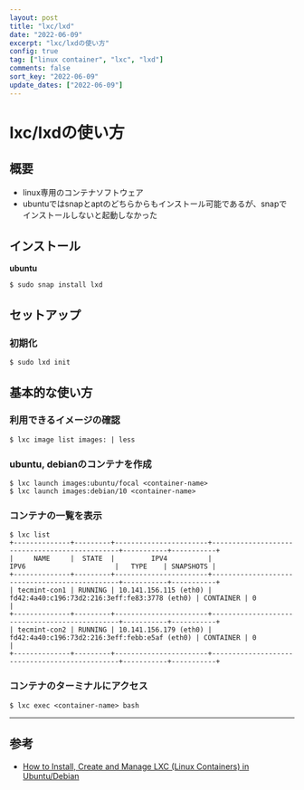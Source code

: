 ```yaml
---
layout: post
title: "lxc/lxd"
date: "2022-06-09"
excerpt: "lxc/lxdの使い方"
config: true
tag: ["linux container", "lxc", "lxd"]
comments: false
sort_key: "2022-06-09"
update_dates: ["2022-06-09"]
---
```


# lxc/lxdの使い方

## 概要
 - linux専用のコンテナソフトウェア
 - ubuntuではsnapとaptのどちらからもインストール可能であるが、snapでインストールしないと起動しなかった

## インストール

**ubuntu**
```console
$ sudo snap install lxd
```

## セットアップ

### 初期化
```console
$ sudo lxd init
```

## 基本的な使い方

### 利用できるイメージの確認

```console
$ lxc image list images: | less
```

### ubuntu, debianのコンテナを作成

```console
$ lxc launch images:ubuntu/focal <container-name>
$ lxc launch images:debian/10 <container-name>
```

### コンテナの一覧を表示

```console
$ lxc list
+--------------+---------+-----------------------+-----------------------------------------------+-----------+-----------+
|     NAME     |  STATE  |         IPV4          |                     IPV6                      |   TYPE    | SNAPSHOTS |
+--------------+---------+-----------------------+-----------------------------------------------+-----------+-----------+
| tecmint-con1 | RUNNING | 10.141.156.115 (eth0) | fd42:4a40:c196:73d2:216:3eff:fe83:3778 (eth0) | CONTAINER | 0         |
+--------------+---------+-----------------------+-----------------------------------------------+-----------+-----------+
| tecmint-con2 | RUNNING | 10.141.156.179 (eth0) | fd42:4a40:c196:73d2:216:3eff:febb:e5af (eth0) | CONTAINER | 0         |
+--------------+---------+-----------------------+-----------------------------------------------+-----------+-----------+
```

### コンテナのターミナルにアクセス

```console
$ lxc exec <container-name> bash
```

---

## 参考
 - [How to Install, Create and Manage LXC (Linux Containers) in Ubuntu/Debian](https://www.tecmint.com/install-lxc-ubuntu-debian/)